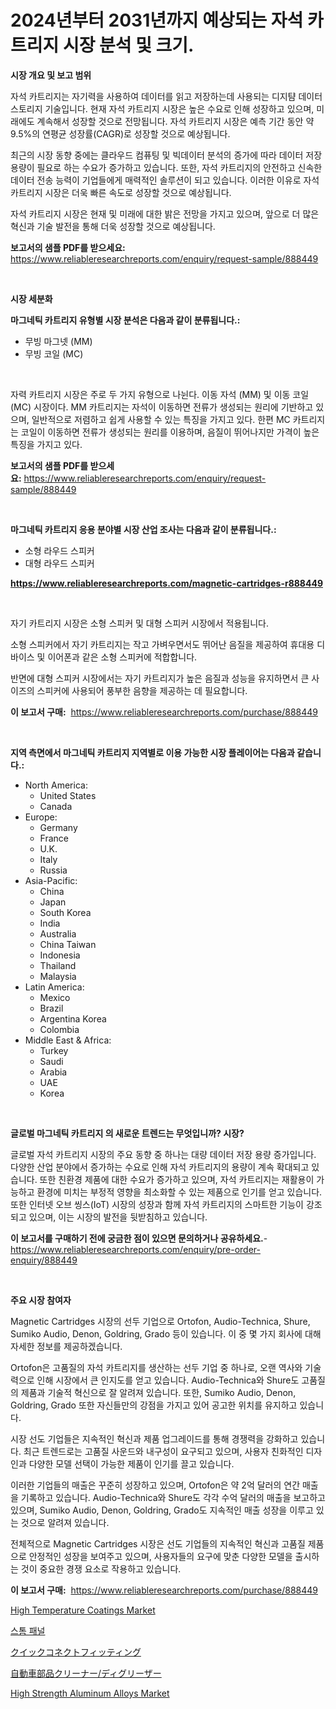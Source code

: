 <p><h1>2024년부터 2031년까지 예상되는 자석 카트리지 시장 분석 및 크기.</h1></p><p><strong>시장 개요 및 보고 범위</strong></p>
<p><p>자석 카트리지는 자기력을 사용하여 데이터를 읽고 저장하는데 사용되는 디지턈 데이터 스토리지 기술입니다. 현재 자석 카트리지 시장은 높은 수요로 인해 성장하고 있으며, 미래에도 계속해서 성장할 것으로 전망됩니다. 자석 카트리지 시장은 예측 기간 동안 약 9.5%의 연평균 성장률(CAGR)로 성장할 것으로 예상됩니다.</p><p>최근의 시장 동향 중에는 클라우드 컴퓨팅 및 빅데이터 분석의 증가에 따라 데이터 저장 용량이 필요로 하는 수요가 증가하고 있습니다. 또한, 자석 카트리지의 안전하고 신속한 데이터 전송 능력이 기업들에게 매력적인 솔루션이 되고 있습니다. 이러한 이유로 자석 카트리지 시장은 더욱 빠른 속도로 성장할 것으로 예상됩니다.</p><p>자석 카트리지 시장은 현재 및 미래에 대한 밝은 전망을 가지고 있으며, 앞으로 더 많은 혁신과 기술 발전을 통해 더욱 성장할 것으로 예상됩니다.</p></p>
<p><strong>보고서의 샘플 PDF를 받으세요:</strong> <a href="https://www.reliableresearchreports.com/enquiry/request-sample/888449">https://www.reliableresearchreports.com/enquiry/request-sample/888449</a></p>
<p>&nbsp;</p>
<p><strong>시장 세분화</strong></p>
<p><strong>마그네틱 카트리지 유형별 시장 분석은 다음과 같이 분류됩니다.:</strong></p>
<p><ul><li>무빙 마그넷 (MM)</li><li>무빙 코일 (MC)</li></ul></p>
<p>&nbsp;</p>
<p><p>자력 카트리지 시장은 주로 두 가지 유형으로 나뉜다. 이동 자석 (MM) 및 이동 코일 (MC) 시장이다. MM 카트리지는 자석이 이동하면 전류가 생성되는 원리에 기반하고 있으며, 일반적으로 저렴하고 쉽게 사용할 수 있는 특징을 가지고 있다. 한편 MC 카트리지는 코일이 이동하면 전류가 생성되는 원리를 이용하며, 음질이 뛰어나지만 가격이 높은 특징을 가지고 있다.</p></p>
<p><strong>보고서의 샘플 PDF를 받으세요:</strong>&nbsp;<a href="https://www.reliableresearchreports.com/enquiry/request-sample/888449">https://www.reliableresearchreports.com/enquiry/request-sample/888449</a></p>
<p>&nbsp;</p>
<p><strong> 마그네틱 카트리지 응용 분야별 시장 산업 조사는 다음과 같이 분류됩니다.:</strong></p>
<p><ul><li>소형 라우드 스피커</li><li>대형 라우드 스피커</li></ul></p>
<p><strong><a href="https://www.reliableresearchreports.com/magnetic-cartridges-r888449">https://www.reliableresearchreports.com/magnetic-cartridges-r888449</a></strong></p>
<p>&nbsp;</p>
<p><p>자기 카트리지 시장은 소형 스피커 및 대형 스피커 시장에서 적용됩니다. </p><p>소형 스피커에서 자기 카트리지는 작고 가벼우면서도 뛰어난 음질을 제공하여 휴대용 디바이스 및 이어폰과 같은 소형 스피커에 적합합니다.</p><p>반면에 대형 스피커 시장에서는 자기 카트리지가 높은 음질과 성능을 유지하면서 큰 사이즈의 스피커에 사용되어 풍부한 음향을 제공하는 데 필요합니다.</p></p>
<p><strong>이 보고서 구매:</strong>&nbsp; <a href="https://www.reliableresearchreports.com/purchase/888449">https://www.reliableresearchreports.com/purchase/888449</a></p>
<p>&nbsp;</p>
<p><strong>지역 측면에서 마그네틱 카트리지 지역별로 이용 가능한 시장 플레이어는 다음과 같습니다.:</strong></p>
<p><ul>
    <li>
        North America:
        <ul>
            <li>United States</li>
            <li>Canada</li>
        </ul>
    </li>
    <li>
        Europe:
        <ul>
            <li>Germany</li>
            <li>France</li>
            <li>U.K.</li>
            <li>Italy</li>
            <li>Russia</li>
        </ul>
    </li>
    <li>
        Asia-Pacific:
        <ul>
            <li>China</li>
            <li>Japan</li>
            <li>South Korea</li>
            <li>India</li>
            <li>Australia</li>
            <li>China Taiwan</li>
            <li>Indonesia</li>
            <li>Thailand</li>
            <li>Malaysia</li>
        </ul>
    </li>
    <li>
        Latin America:
        <ul>
            <li>Mexico</li>
            <li>Brazil</li>
            <li>Argentina Korea</li>
            <li>Colombia</li>
        </ul>
    </li>
    <li>
        Middle East & Africa:
        <ul>
            <li>Turkey</li>
            <li>Saudi</li>
            <li>Arabia</li>
            <li>UAE</li>
            <li>Korea</li>
        </ul>
    </li>
    </ul></p>
<p>&nbsp;</p>
<p><strong>글로벌 마그네틱 카트리지 의 새로운 트렌드는 무엇입니까? 시장?</strong></p>
<p><p>글로벌 자석 카트리지 시장의 주요 동향 중 하나는 대량 데이터 저장 용량 증가입니다. 다양한 산업 분야에서 증가하는 수요로 인해 자석 카트리지의 용량이 계속 확대되고 있습니다. 또한 친환경 제품에 대한 수요가 증가하고 있으며, 자석 카트리지는 재활용이 가능하고 환경에 미치는 부정적 영향을 최소화할 수 있는 제품으로 인기를 얻고 있습니다. 또한 인터넷 오브 씽스(IoT) 시장의 성장과 함께 자석 카트리지의 스마트한 기능이 강조되고 있으며, 이는 시장의 발전을 뒷받침하고 있습니다.</p></p>
<p><strong>이 보고서를 구매하기 전에 궁금한 점이 있으면 문의하거나 공유하세요.</strong>- <a href="https://www.reliableresearchreports.com/enquiry/pre-order-enquiry/888449">https://www.reliableresearchreports.com/enquiry/pre-order-enquiry/888449</a></p>
<p>&nbsp;</p>
<p><strong>주요 시장 참여자</strong></p>
<p><p>Magnetic Cartridges 시장의 선두 기업으로 Ortofon, Audio-Technica, Shure, Sumiko Audio, Denon, Goldring, Grado 등이 있습니다. 이 중 몇 가지 회사에 대해 자세한 정보를 제공하겠습니다.</p><p>Ortofon은 고품질의 자석 카트리지를 생산하는 선두 기업 중 하나로, 오랜 역사와 기술력으로 인해 시장에서 큰 인지도를 얻고 있습니다. Audio-Technica와 Shure도 고품질의 제품과 기술적 혁신으로 잘 알려져 있습니다. 또한, Sumiko Audio, Denon, Goldring, Grado 또한 자신들만의 강점을 가지고 있어 공고한 위치를 유지하고 있습니다.</p><p>시장 선도 기업들은 지속적인 혁신과 제품 업그레이드를 통해 경쟁력을 강화하고 있습니다. 최근 트렌드로는 고품질 사운드와 내구성이 요구되고 있으며, 사용자 친화적인 디자인과 다양한 모델 선택이 가능한 제품이 인기를 끌고 있습니다.</p><p>이러한 기업들의 매출은 꾸준히 성장하고 있으며, Ortofon은 약 2억 달러의 연간 매출을 기록하고 있습니다. Audio-Technica와 Shure도 각각 수억 달러의 매출을 보고하고 있으며, Sumiko Audio, Denon, Goldring, Grado도 지속적인 매출 성장을 이루고 있는 것으로 알려져 있습니다.</p><p>전체적으로 Magnetic Cartridges 시장은 선도 기업들의 지속적인 혁신과 고품질 제품으로 안정적인 성장을 보여주고 있으며, 사용자들의 요구에 맞춘 다양한 모델을 출시하는 것이 중요한 경쟁 요소로 작용하고 있습니다.</p></p>
<p><strong>이 보고서 구매:</strong>&nbsp;&nbsp;<a href="https://www.reliableresearchreports.com/purchase/888449">https://www.reliableresearchreports.com/purchase/888449</a></p>
<p><p><a href="https://www.linkedin.com/pulse/high-temperature-coatings-market-dynamics-2024-2031-also-nu4de?trackingId=%2FtixS1VCMz6%2BYmBAy8XRMA%3D%3D">High Temperature Coatings Market</a></p><p><a href="https://medium.com/@jenniferstanley2022/%ED%8F%AD%ED%92%8D-%ED%8C%A8%EB%84%90-%EC%8B%9C%EC%9E%A5-%EA%B7%9C%EB%AA%A8-%EB%B0%8F-%EC%8B%9C%EC%9E%A5-%EB%8F%99%ED%96%A5-%EC%99%84%EB%B2%BD%ED%95%9C-%EC%82%B0%EC%97%85-%EA%B0%9C%EC%9A%94-2024-2031-afbd194b55e7">스톰 패널</a></p><p><a href="https://medium.com/@eduardoramez/%E3%82%AF%E3%82%A4%E3%83%83%E3%82%AF%E3%82%B3%E3%83%8D%E3%82%AF%E3%83%88%E3%83%95%E3%82%A3%E3%83%83%E3%83%86%E3%82%A3%E3%83%B3%E3%82%B0%E5%B8%82%E5%A0%B4%E8%AA%BF%E6%9F%BB%E3%83%AC%E3%83%9D%E3%83%BC%E3%83%88-%E3%81%9D%E3%81%AE%E6%AD%B4%E5%8F%B2%E3%81%A82031%E5%B9%B4%E3%81%BE%E3%81%A7%E3%81%AE%E4%BA%88%E6%B8%AC-f86fbd49cb22">クイックコネクトフィッティング</a></p><p><a href="https://medium.com/@tomienow6767d/%E8%87%AA%E5%8B%95%E8%BB%8A%E9%83%A8%E5%93%81%E3%82%AF%E3%83%AA%E3%83%BC%E3%83%8A%E3%83%BC%E3%81%8A%E3%82%88%E3%81%B3%E8%84%B1%E8%84%82%E5%89%A4%E5%B8%82%E5%A0%B4%E3%81%AE%E3%83%88%E3%83%AC%E3%83%B3%E3%83%89%E3%81%A8%E5%B8%82%E5%A0%B4%E5%88%86%E6%9E%90%E3%81%AF-2024%E5%B9%B4%E3%81%8B%E3%82%892031%E5%B9%B4%E3%81%BE%E3%81%A7%E3%81%AE%E6%9C%9F%E9%96%93%E3%81%AB%E4%BA%88%E6%B8%AC%E3%81%95%E3%82%8C%E3%81%A6%E3%81%84%E3%81%BE%E3%81%99-5dcb9a25d553">自動車部品クリーナー/ディグリーザー</a></p><p><a href="https://www.linkedin.com/pulse/high-strength-aluminum-alloys-market-offer-valuable-eilye?trackingId=ZOI0gjJD92AJ%2Fo%2B9PnEg%2Fw%3D%3D">High Strength Aluminum Alloys Market</a></p></p>
